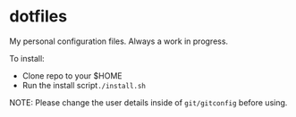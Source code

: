 # dotfiles

My personal configuration files.
Always a work in progress.

To install:
- Clone repo to your $HOME
- Run the install script`./install.sh`

NOTE: Please change the user details inside of `git/gitconfig` before using.
